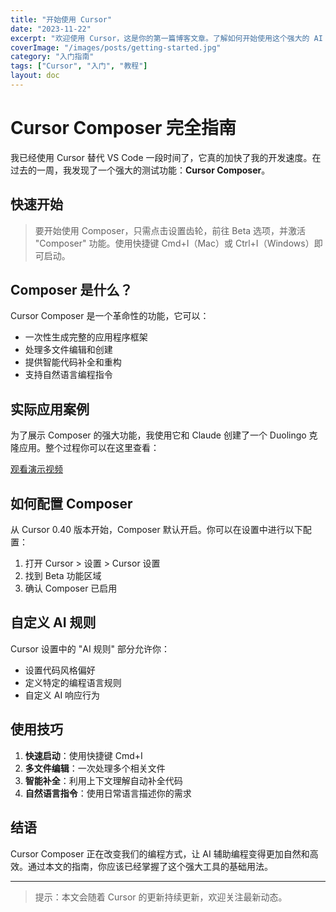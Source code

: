 ```yaml
---
title: "开始使用 Cursor"
date: "2023-11-22"
excerpt: "欢迎使用 Cursor，这是你的第一篇博客文章。了解如何开始使用这个强大的 AI 编程助手。"
coverImage: "/images/posts/getting-started.jpg"
category: "入门指南"
tags: ["Cursor", "入门", "教程"]
layout: doc
---
```


# Cursor Composer 完全指南

我已经使用 Cursor 替代 VS Code 一段时间了，它真的加快了我的开发速度。在过去的一周，我发现了一个强大的测试功能：**Cursor Composer**。

## 快速开始

> 要开始使用 Composer，只需点击设置齿轮，前往 Beta 选项，并激活 "Composer" 功能。使用快捷键 Cmd+I（Mac）或 Ctrl+I（Windows）即可启动。

## Composer 是什么？

Cursor Composer 是一个革命性的功能，它可以：

- 一次性生成完整的应用程序框架
- 处理多文件编辑和创建
- 提供智能代码补全和重构
- 支持自然语言编程指令

## 实际应用案例

为了展示 Composer 的强大功能，我使用它和 Claude 创建了一个 Duolingo 克隆应用。整个过程你可以在这里查看：

[观看演示视频](https://youtu.be/W4QmPwNwt8E)

## 如何配置 Composer

从 Cursor 0.40 版本开始，Composer 默认开启。你可以在设置中进行以下配置：

1. 打开 Cursor > 设置 > Cursor 设置
2. 找到 Beta 功能区域
3. 确认 Composer 已启用


## 自定义 AI 规则

Cursor 设置中的 "AI 规则" 部分允许你：
- 设置代码风格偏好
- 定义特定的编程语言规则
- 自定义 AI 响应行为

## 使用技巧

1. **快速启动**：使用快捷键 Cmd+I
2. **多文件编辑**：一次处理多个相关文件
3. **智能补全**：利用上下文理解自动补全代码
4. **自然语言指令**：使用日常语言描述你的需求

## 结语

Cursor Composer 正在改变我们的编程方式，让 AI 辅助编程变得更加自然和高效。通过本文的指南，你应该已经掌握了这个强大工具的基础用法。

---

> 提示：本文会随着 Cursor 的更新持续更新，欢迎关注最新动态。


